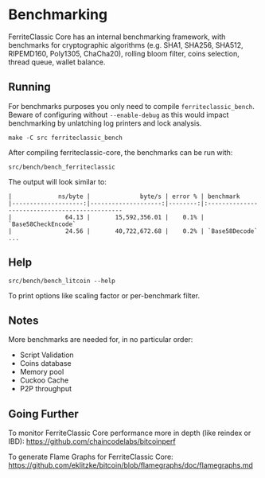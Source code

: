 Benchmarking
============

FerriteClassic Core has an internal benchmarking framework, with benchmarks
for cryptographic algorithms (e.g. SHA1, SHA256, SHA512, RIPEMD160, Poly1305, ChaCha20), rolling bloom filter, coins selection,
thread queue, wallet balance.

Running
---------------------

For benchmarks purposes you only need to compile `ferriteclassic_bench`. Beware of configuring without `--enable-debug` as this would impact
benchmarking by unlatching log printers and lock analysis.

    make -C src ferriteclassic_bench

After compiling ferriteclassic-core, the benchmarks can be run with:

    src/bench/bench_ferriteclassic

The output will look similar to:
```
|             ns/byte |              byte/s | error % | benchmark
|--------------------:|--------------------:|--------:|:----------------------------------------------
|               64.13 |       15,592,356.01 |    0.1% | `Base58CheckEncode`
|               24.56 |       40,722,672.68 |    0.2% | `Base58Decode`
...
```

Help
---------------------

    src/bench/bench_litcoin --help

To print options like scaling factor or per-benchmark filter.

Notes
---------------------
More benchmarks are needed for, in no particular order:
- Script Validation
- Coins database
- Memory pool
- Cuckoo Cache
- P2P throughput

Going Further
--------------------

To monitor FerriteClassic Core performance more in depth (like reindex or IBD): https://github.com/chaincodelabs/bitcoinperf

To generate Flame Graphs for FerriteClassic Core: https://github.com/eklitzke/bitcoin/blob/flamegraphs/doc/flamegraphs.md
